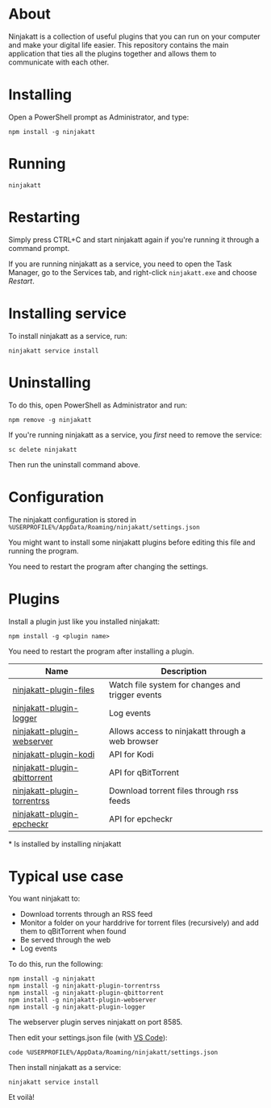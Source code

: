 # About

Ninjakatt is a collection of useful plugins that you can run on your computer and make your digital life easier. This repository contains the main application that ties all the plugins together and allows them to communicate with each other.

# Installing

Open a PowerShell prompt as Administrator, and type:

```
npm install -g ninjakatt
```

# Running

```
ninjakatt
```

# Restarting

Simply press CTRL+C and start ninjakatt again if you're running it through a command prompt.

If you are running ninjakatt as a service, you need to open the Task Manager, go to the Services tab, and right-click `ninjakatt.exe` and choose *Restart*.

# Installing service

To install ninjakatt as a service, run:

```
ninjakatt service install
```

# Uninstalling

To do this, open PowerShell as Administrator and run:

```
npm remove -g ninjakatt
```

If you're running ninjakatt as a service, you *first* need to remove the service:

```
sc delete ninjakatt
```

Then run the uninstall command above.

# Configuration

The ninjakatt configuration is stored in `%USERPROFILE%/AppData/Roaming/ninjakatt/settings.json`

You might want to install some ninjakatt plugins before editing this file and running the program.

You need to restart the program after changing the settings.

# Plugins

Install a plugin just like you installed ninjakatt:

```
npm install -g <plugin name>
```

You need to restart the program after installing a plugin.

Name | Description
--- | ---
[ninjakatt-plugin-files](https://github.com/lindstrm/ninjakatt-plugin-files) | Watch file system for changes and trigger events
[ninjakatt-plugin-logger](https://github.com/lindstrm/ninjakatt-plugin-logger) | Log events
[ninjakatt-plugin-webserver](https://github.com/lindstrm/ninjakatt-plugin-webserver) | Allows access to ninjakatt through a web browser
[ninjakatt-plugin-kodi](https://github.com/lindstrm/ninjakatt-plugin-kodi) | API for Kodi
[ninjakatt-plugin-qbittorrent](https://github.com/lindstrm/ninjakatt-plugin-qbittorrent) | API for qBitTorrent
[ninjakatt-plugin-torrentrss](https://github.com/lindstrm/ninjakatt-plugin-torrentrss) | Download torrent files through rss feeds
[ninjakatt-plugin-epcheckr](https://github.com/lindstrm/ninjakatt-plugin-epcheckr) | API for epcheckr

\* Is installed by installing ninjakatt

# Typical use case

You want ninjakatt to:

* Download torrents through an RSS feed
* Monitor a folder on your harddrive for torrent files (recursively) and add them to qBitTorrent when found
* Be served through the web
* Log events

To do this, run the following:

```
npm install -g ninjakatt
npm install -g ninjakatt-plugin-torrentrss
npm install -g ninjakatt-plugin-qbittorrent
npm install -g ninjakatt-plugin-webserver
npm install -g ninjakatt-plugin-logger
```

The webserver plugin serves ninjakatt on port 8585.

Then edit your settings.json file (with [VS Code](https://code.visualstudio.com/)):

```
code %USERPROFILE%/AppData/Roaming/ninjakatt/settings.json
```

Then install ninjakatt as a service:

```
ninjakatt service install
```

Et voilà!
